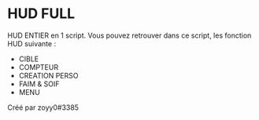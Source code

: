 # HUD FULL
HUD ENTIER en 1 script.
Vous pouvez retrouver dans ce script, les fonction HUD suivante :
- CIBLE
- COMPTEUR
- CREATION PERSO
- FAIM & SOIF
- MENU

Créé par zoyy0#3385
